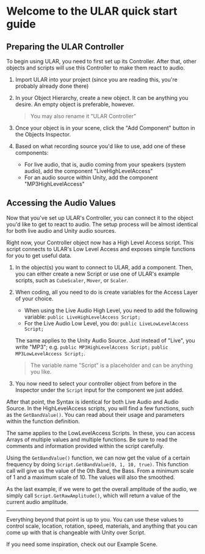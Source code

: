 # Welcome to the ULAR quick start guide

## Preparing the ULAR Controller

To begin using ULAR, you need to first set up its Controller. After that, other objects and scripts will use this Controller to make them react to audio.

1. Import ULAR into your project (since you are reading this, you're probably already done there)

2. In your Object Hierarchy, create a new object. It can be anything you desire. An empty object is preferable, however.
    > You may also rename it "ULAR Controller"

3. Once your object is in your scene, click the "Add Component" button in the Objects Inspector.

4. Based on what recording source you'd like to use, add one of these components:

    - For live audio, that is, audio coming from your speakers (system audio), add the component "LiveHighLevelAccess"
    - For an audio source within Unity, add the component "MP3HighLevelAccess"

## Accessing the Audio Values

Now that you've set up ULAR's Controller, you can connect it to the object you'd like to get to react to audio. The setup process will be almost identical for both live audio and Unity audio sources.

Right now, your Controller object now has a High Level Access script. This script connects to ULAR's Low Level Access and exposes simple functions for you to get useful data.

1. In the object(s) you want to connect to ULAR, add a component. Then, you can either create a new Script or use one of ULAR's example scripts, such as `CubeScaler`, `Mover`, or `Scaler`.

2. When coding, all you need to do is create variables for the Access Layer of your choice.
   - When using the Live Audio High Level, you need to add the following variable: `public LiveHighLevelAccess Script;`
   - For the Live Audio Low Level, you do: `public LiveLowLevelAccess Script;`
  
    The same applies to the Unity Audio Source. Just instead of "Live", you write "MP3"; e.g. `public MP3HighLevelAccess Script;` `public MP3LowLevelAccess Script;`.

    > The variable name "Script" is a placeholder and can be anything you like.

3. You now need to select your controller object from before in the Inspector under the `Script` input for the component we just added.

After that point, the Syntax is identical for both Live Audio and Audio Source. In the HighLevelAccess scripts, you will find a few functions, such as the `GetBandValue()`. You can read about their usage and parameters within the function definition.

The same applies to the LowLevelAccess Scripts. In these, you can access Arrays of multiple values and multiple functions. Be sure to read the comments and information provided within the script carefully.

Using the `GetBandValue()` function, we can now get the value of a certain frequency by doing `Script.GetBandValue(0, 1, 10, true)`. This function call will give us the value of the 0th Band, the Bass. From a minimum scale of 1 and a maximum scale of 10. The values will also the smoothed.

As the last example, if we were to get the overall amplitude of the audio, we simply call `Script.GetRawAmplitude()`, which will return a value of the current audio amplitude.

---

Everything beyond that point is up to you. You can use these values to control scale, location, rotation, speed, materials, and anything that you can come up with that is changeable with Unity over Script.

If you need some inspiration, check out our Example Scene.
